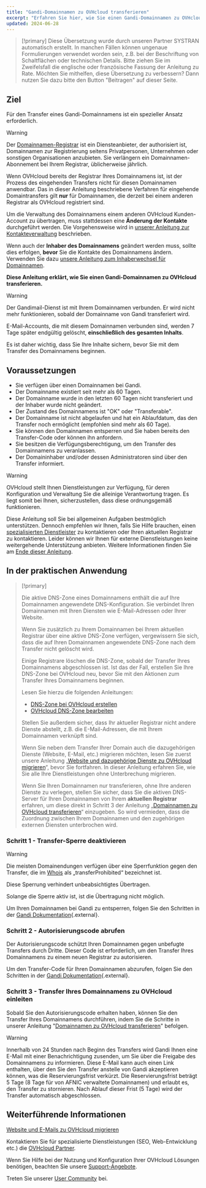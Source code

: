 ```yaml
---
title: "Gandi-Domainnamen zu OVHcloud transferieren"
excerpt: "Erfahren Sie hier, wie Sie einen Gandi-Domainnamen zu OVHcloud transferieren"
updated: 2024-06-28
---
```


> [!primary]
> Diese Übersetzung wurde durch unseren Partner SYSTRAN automatisch erstellt. In manchen Fällen können ungenaue Formulierungen verwendet worden sein, z.B. bei der Beschriftung von Schaltflächen oder technischen Details. Bitte ziehen Sie im Zweifelsfall die englische oder französische Fassung der Anleitung zu Rate. Möchten Sie mithelfen, diese Übersetzung zu verbessern? Dann nutzen Sie dazu bitte den Button "Beitragen" auf dieser Seite.
>

## Ziel

Für den Transfer eines Gandi-Domainnamens ist ein spezieller Ansatz erforderlich.

> [!warning]
>
> Der [Domainnamen-Registrar](/links/web/domains-what-is-registrar) ist ein Diensteanbieter, der authorisiert ist, Domainnamen zur Registrierung seitens Privatpersonen, Unternehmen oder sonstigen Organisationen anzubieten. Sie verlängern ein Domainnamen-Abonnement bei Ihrem Registrar, üblicherweise jährlich.
>
> Wenn OVHcloud bereits der Registrar Ihres Domainnamens ist, ist der Prozess des eingehenden Transfers nicht für diesen Domainnamen anwendbar. Das in dieser Anleitung beschriebene Verfahren für eingehende Domaintransfers gilt **nur** für Domainnamen, die derzeit bei einem anderen Registrar als OVHcloud registriert sind.
>
> Um die Verwaltung des Domainnamens einem anderen OVHcloud Kunden-Account zu übertragen, muss stattdessen eine **Änderung der Kontakte** durchgeführt werden. Die Vorgehensweise wird in [unserer Anleitung zur Kontakteverwaltung](/pages/account_and_service_management/account_information/managing_contacts) beschrieben.
>
> Wenn auch der **Inhaber des Domainnamens** geändert werden muss, sollte dies erfolgen, **bevor** Sie die Kontakte des Domainnamens ändern. Verwenden Sie dazu [unsere Anleitung zum Inhaberwechsel für Domainnamen](/pages/web_cloud/domains/trade_domain).
>

**Diese Anleitung erklärt, wie Sie einen Gandi-Domainnamen zu OVHcloud transferieren.**

> [!warning]
>
> Der Gandimail-Dienst ist mit Ihrem Domainnamen verbunden. Er wird nicht mehr funktionieren, sobald der Domainname von Gandi transferiert wird. 
>
> E-Mail-Accounts, die mit diesem Domainnamen verbunden sind, werden 7 Tage später endgültig gelöscht, **einschließlich des gesamten Inhalts**.
>
> Es ist daher wichtig, dass Sie Ihre Inhalte sichern, bevor Sie mit dem Transfer des Domainnamens beginnen.
>

## Voraussetzungen

- Sie verfügen über einen Domainnamen bei Gandi.
- Der Domainname existiert seit mehr als 60 Tagen.
- Der Domainname wurde in den letzten 60 Tagen nicht transferiert und der Inhaber wurde nicht geändert.
- Der Zustand des Domainnamens ist "OK" oder "Transferable".
- Der Domainname ist nicht abgelaufen und hat ein Ablaufdatum, das den Transfer noch ermöglicht (empfohlen sind mehr als 60 Tage).
- Sie können den Domainnamen entsperren und Sie haben bereits den Transfer-Code oder können ihn anfordern.
- Sie besitzen die Verfügungsberechtigung, um den Transfer des Domainnamens zu veranlassen.
- Der Domaininhaber und/oder dessen Administratoren sind über den Transfer informiert.

> [!warning]
> OVHcloud stellt Ihnen Dienstleistungen zur Verfügung, für deren Konfiguration und Verwaltung Sie die alleinige Verantwortung tragen. Es liegt somit bei Ihnen, sicherzustellen, dass diese ordnungsgemäß funktionieren.
> 
> Diese Anleitung soll Sie bei allgemeinen Aufgaben bestmöglich unterstützen. Dennoch empfehlen wir Ihnen, falls Sie Hilfe brauchen, einen [spezialisierten Dienstleister](/links/partner) zu kontaktieren oder Ihren aktuellen Registrar zu kontaktieren. Leider können wir Ihnen für externe Dienstleistungen keine weitergehende Unterstützung anbieten. Weitere Informationen finden Sie am [Ende dieser Anleitung](#go-further).
>

## In der praktischen Anwendung

> [!primary]
>
> Die aktive DNS-Zone eines Domainnamens enthält die auf Ihre Domainnamen angewendete DNS-Konfiguration. Sie verbindet Ihren Domainnamen mit Ihren Diensten wie E-Mail-Adressen oder Ihrer Website.
>
> Wenn Sie zusätzlich zu Ihrem Domainnamen bei Ihrem aktuellen Registrar über eine aktive DNS-Zone verfügen, vergewissern Sie sich, dass die auf Ihren Domainnamen angewendete DNS-Zone nach dem Transfer nicht gelöscht wird.
>
> Einige Registrare löschen die DNS-Zone, sobald der Transfer Ihres Domainnamens abgeschlossen ist. Ist das der Fall, erstellen Sie Ihre DNS-Zone bei OVHcloud neu, bevor Sie mit den Aktionen zum Transfer Ihres Domainnamens beginnen.
>
> Lesen Sie hierzu die folgenden Anleitungen:
>
> - [DNS-Zone bei OVHcloud erstellen](/pages/web_cloud/domains/dns_zone_create)
> - [OVHcloud DNS-Zone bearbeiten](/pages/web_cloud/domains/dns_zone_edit)
>
> Stellen Sie außerdem sicher, dass Ihr aktueller Registrar nicht andere Dienste abstellt, z.B. die E-Mail-Adressen, die mit Ihrem Domainnamen verknüpft sind.
>
> Wenn Sie neben dem Transfer Ihrer Domain auch die dazugehörigen Dienste (Website, E-Mail, etc.) migrieren möchten, lesen Sie zuerst unsere Anleitung „[Website und dazugehörige Dienste zu OVHcloud migrieren](/pages/web_cloud/web_hosting/hosting_migrating_to_ovh)“, bevor Sie fortfahren.
> In dieser Anleitung erfahren Sie, wie Sie alle Ihre Dienstleistungen ohne Unterbrechung migrieren.
>
> Wenn Sie Ihren Domainnamen nur transferieren, ohne Ihre anderen Dienste zu verlegen, stellen Sie sicher, dass Sie die aktiven DNS-Server für Ihren Domainnamen von Ihrem **aktuellen Registrar** erfahren, um diese direkt in Schritt 3 der Anleitung „[Domainnamen zu OVHcloud transferieren](/pages/web_cloud/domains/transfer_incoming_generic_domain)“ einzugeben.
> So wird vermieden, dass die Zuordnung zwischen Ihrem Domainnamen und den zugehörigen externen Diensten unterbrochen wird.
>

### Schritt 1 - Transfer-Sperre deaktivieren

> [!warning]
>
> Die meisten Domainendungen verfügen über eine Sperrfunktion gegen den Transfer, die im [Whois](/links/web/domains-whois) als „transferProhibited“ bezeichnet ist.
>
> Diese Sperrung verhindert unbeabsichtigtes Übertragen.
>
> Solange die Sperre aktiv ist, ist die Übertragung nicht möglich.
>

Um Ihren Domainnamen bei Gandi zu entsperren, folgen Sie den Schritten in der [Gandi Dokumentation](https://docs.gandi.net/en/domain_names/transfer_out/transfer_lock.html){.external}.

### Schritt 2 - Autorisierungscode abrufen

Der Autorisierungscode schützt Ihren Domainnamen gegen unbefugte Transfers durch Dritte. Dieser Code ist erforderlich, um den Transfer Ihres Domainnamens zu einem neuen Registrar zu autorisieren.

Um den Transfer-Code für Ihren Domainnamen abzurufen, folgen Sie den Schritten in der [Gandi Dokumentation](https://docs.gandi.net/en/domain_names/transfer_out/auth_info.html){.external}.

### Schritt 3 - Transfer Ihres Domainnamens zu OVHcloud einleiten
  
Sobald Sie den Autorisierungscode erhalten haben, können Sie den Transfer Ihres Domainnamens durchführen, indem Sie die Schritte in unserer Anleitung "[Domainnamen zu OVHcloud transferieren](/pages/web_cloud/domains/transfer_incoming_generic_domain)" befolgen.

> [!warning]
>
> Innerhalb von 24 Stunden nach Beginn des Transfers wird Gandi Ihnen eine E-Mail mit einer Benachrichtigung zusenden, um Sie über die Freigabe des Domainnamens zu informieren.
> Diese E-Mail kann auch einen Link enthalten, über den Sie den Transfer anstelle von Gandi akzeptieren können, was die Reservierungsfrist verkürzt.
> Die Reservierungsfrist beträgt 5 Tage (8 Tage für von AFNIC verwaltete Domainnamen) und erlaubt es, den Transfer zu stornieren.
> Nach Ablauf dieser Frist (5 Tage) wird der Transfer automatisch abgeschlossen.
>

## Weiterführende Informationen <a name="go-further"></a>

[Website und E-Mails zu OVHcloud migrieren](/pages/web_cloud/web_hosting/hosting_migrating_to_ovh)
 
Kontaktieren Sie für spezialisierte Dienstleistungen (SEO, Web-Entwicklung etc.) die [OVHcloud Partner](/links/partner).
 
Wenn Sie Hilfe bei der Nutzung und Konfiguration Ihrer OVHcloud Lösungen benötigen, beachten Sie unsere [Support-Angebote](/links/support).
 
Treten Sie unserer [User Community](/links/community) bei.
